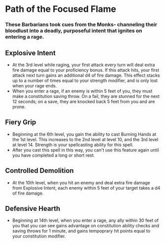 # Path of the Focused Flame 
### These Barbarians took cues from the Monks- channeling their bloodlust into a deadly, purposeful intent that ignites on entering a rage.


## Explosive Intent
- At the 3rd level while raging, your first attack every turn will deal extra
  fire damage equal to your proficiency bonus. If this attack hits, your first
  attack next turn gains an additional d4 of fire damage. This effect stacks up
  to a number of times equal to your strength modifier, and is only lost when
  your rage ends.
- When you enter a rage, if an enemy is within 5 feet of you, they must make a
  constitution saving throw. On a fail, they are stunned for the next 12
  seconds; on a save, they are knocked back 5 feet from you and are prone.


## Fiery Grip
- Beginning at the 6th level, you gain the ability to cast Burning Hands at the
  1st level. This increases to the 2nd level at level 10, and the 3rd level at
  level 14. Strength is your spellcasting ability for this spell. 
- After you cast this spell in this way, you can't use this feature again until
  you have completed a long or short rest.


## Controlled Demolition
- At the 10th level, when you hit an enemy and deal extra fire damage from
  Explosive Intent, each enemy within 5 feet of your target takes a d4 of
  fire damage.


## Defensive Hearth
- Beginning at 14th level, when you enter a rage, any ally within 30 feet of you 
  that you can see gains advantage on constitution ability checks and saving
  throws for 1 minute, and gains tempoprary hit points equal to your
  constitution modifier.

